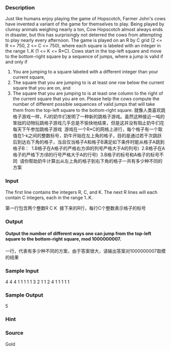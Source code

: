 
### Description
Just like humans enjoy playing the game of Hopscotch, Farmer John's cows have invented a variant of the game for themselves to play. Being played by clumsy animals weighing nearly a ton, Cow Hopscotch almost always ends in disaster, but this has surprisingly not deterred the cows from attempting to play nearly every afternoon.
The game is played on an R by C grid (2 <= R <= 750, 2 <= C <= 750), where each square is labeled with an integer in the range 1..K (1 <= K <= R*C). Cows start in the top-left square and move to the bottom-right square by a sequence of jumps, where a jump is valid if and only if
1) You are jumping to a square labeled with a different integer than your current square,
2) The square that you are jumping to is at least one row below the current square that you are on, and
3) The square that you are jumping to is at least one column to the right of the current square that you are on.
Please help the cows compute the number of different possible sequences of valid jumps that will take them from the top-left square to the bottom-right square.
就像人类喜欢跳格子游戏一样，FJ的奶牛们发明了一种新的跳格子游戏。虽然这种接近一吨的笨拙的动物玩跳格子游戏几乎总是不愉快地结束，但是这并没有阻止奶牛们在每天下午参加跳格子游戏 
游戏在一个R*C的网格上进行，每个格子有一个取值在1-k之间的整数标号，奶牛开始在左上角的格子，目的是通过若干次跳跃后到达右下角的格子，当且仅当格子A和格子B满足如下条件时能从格子A跳到格子B： 
1.B格子在A格子的严格右方(B的列号严格大于A的列号) 
2.B格子在A格子的严格下方(B的行号严格大于A的行号) 
3.B格子的标号和A格子的标号不同 
请你帮助奶牛计算出从左上角的格子到右下角的格子一共有多少种不同的方案


### Input
The first line contains the integers R, C, and K. The next R lines will each contain C integers, each in the range 1..K.

第一行包含两个整数R C K 
接下来的R行，每行C个整数表示格子的标号





### Output

#### Output the number of different ways one can jump from the top-left square to the bottom-right square, mod 1000000007.

一行，代表有多少种不同的方案，由于答案很大，请输出答案对1000000007取模的结果



### Sample Input
4 4 4
1 1 1 1
1 3 2 1
1 2 4 1
1 1 1 1
### Sample Output
5
### Hint

### Source
Gold